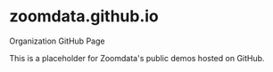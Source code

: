 zoomdata.github.io
==================

Organization GitHub Page

This is a placeholder for Zoomdata's public demos hosted on GitHub.
